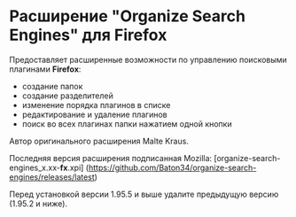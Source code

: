 # Расширение "Organize Search Engines" для Firefox

Предоставляет расширенные возможности по управлению поисковыми плагинами **Firefox**:
* создание папок
* создание разделителей
* изменение порядка плагинов в списке
* редактирование и удаление плагинов
* поиск во всех плагинах папки нажатием одной кнопки

Автор оригинального расширения Malte Kraus.

Последняя версия расширения подписанная Mozilla: [organize-search-engines_x.xx-**fx**.xpi] (https://github.com/Baton34/organize-search-engines/releases/latest)

Перед установкой версии 1.95.5 и выше удалите предыдущую версию (1.95.2 и ниже).
